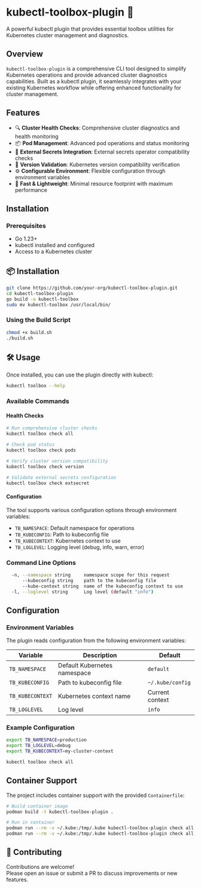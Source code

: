 # kubectl-toolbox-plugin 🧰

A powerful kubectl plugin that provides essential toolbox utilities for Kubernetes cluster management and diagnostics.

## Overview

`kubectl-toolbox-plugin` is a comprehensive CLI tool designed to simplify Kubernetes operations and provide advanced cluster diagnostics capabilities. Built as a kubectl plugin, it seamlessly integrates with your existing Kubernetes workflow while offering enhanced functionality for cluster management.

## Features

- 🔍 **Cluster Health Checks**: Comprehensive cluster diagnostics and health monitoring
- 📦 **Pod Management**: Advanced pod operations and status monitoring
- 🔐 **External Secrets Integration**: External secrets operator compatibility checks
- 🎯 **Version Validation**: Kubernetes version compatibility verification
- ⚙️ **Configurable Environment**: Flexible configuration through environment variables
- 🚀 **Fast & Lightweight**: Minimal resource footprint with maximum performance

## Installation

### Prerequisites

- Go 1.23+
- kubectl installed and configured
- Access to a Kubernetes cluster

## 📦 Installation

```bash
git clone https://github.com/your-org/kubectl-toolbox-plugin.git
cd kubectl-toolbox-plugin
go build -o kubectl-toolbox
sudo mv kubectl-toolbox /usr/local/bin/
```

### Using the Build Script

```bash
chmod +x build.sh
./build.sh
```

## 🛠️ Usage

Once installed, you can use the plugin directly with kubectl:

```bash
kubectl toolbox --help
```

### Available Commands

#### Health Checks
```bash
# Run comprehensive cluster checks
kubectl toolbox check all

# Check pod status
kubectl toolbox check pods

# Verify cluster version compatibility
kubectl toolbox check version

# Validate external secrets configuration
kubectl toolbox check extsecret
```

#### Configuration

The tool supports various configuration options through environment variables:

- `TB_NAMESPACE`: Default namespace for operations
- `TB_KUBECONFIG`: Path to kubeconfig file
- `TB_KUBECONTEXT`: Kubernetes context to use
- `TB_LOGLEVEL`: Logging level (debug, info, warn, error)

### Command Line Options

```bash
  -n, --namespace string     namespace scope for this request
      --kubeconfig string    path to the kubeconfig file  
      --kube-context string  name of the kubeconfig context to use
  -l, --loglevel string      Log level (default "info")
```

## Configuration

### Environment Variables

The plugin reads configuration from the following environment variables:

| Variable | Description | Default |
|----------|-------------|---------|
| `TB_NAMESPACE` | Default Kubernetes namespace | `default` |
| `TB_KUBECONFIG` | Path to kubeconfig file | `~/.kube/config` |
| `TB_KUBECONTEXT` | Kubernetes context name | Current context |
| `TB_LOGLEVEL` | Log level | `info` |

### Example Configuration

```bash
export TB_NAMESPACE=production
export TB_LOGLEVEL=debug
export TB_KUBECONTEXT=my-cluster-context

kubectl toolbox check all
```

## Container Support

The project includes container support with the provided `Containerfile`:

```bash
# Build container image
podman build -t kubectl-toolbox-plugin .

# Run in container
podman run --rm -v ~/.kube:/tmp/.kube kubectl-toolbox-plugin check all
podman run --rm -v ~/.kube:/tmp/.kube kubectl-toolbox-plugin check all --kubeconfig=/tmp/.kube/cluster.yml
```

## 🤝 Contributing
Contributions are welcome!  
Please open an issue or submit a PR to discuss improvements or new features.